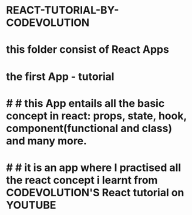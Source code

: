 # REACT-TUTORIAL-BY-CODEVOLUTION
# this folder consist of React Apps
# the first App - tutorial
# # # this App entails all the basic concept in react: props, state, hook, component(functional and class) and many more. 
# # # it is an app where I practised all the react concept i learnt from CODEVOLUTION'S React tutorial on YOUTUBE  
